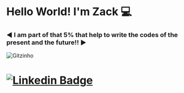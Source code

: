 <!--
**zackcmariano/zackcmariano** is a ✨ _special_ ✨ repository because its `README.md` (this file) appears on your GitHub profile.

Here are some ideas to get you started:

- 🔭 I’m currently working on ...
- 🌱 I’m currently learning ...
- 👯 I’m looking to collaborate on ...
- 🤔 I’m looking for help with ...
- 💬 Ask me about ...
- 📫 How to reach me: ...
- 😄 Pronouns: ...
- ⚡ Fun fact: ...
-->

# Hello World! I'm Zack :computer:
### :arrow_backward: I am part of that 5% that help to write the codes of the present and the future!! :arrow_forward:

![Gitzinho](https://user-images.githubusercontent.com/76967004/105395609-afd8b300-5bfd-11eb-858f-63712c13573b.png)

# [![Linkedin Badge](https://img.shields.io/badge/-LinkedIn-blue?style=flat-square&logo=Linkedin&logoColor=white&link=https://www.linkedin.com/in/zack-mariano-a7b978203/)](https://www.linkedin.com/in/zack-mariano-a7b978203/)
